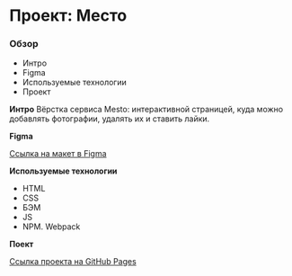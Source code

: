 # Проект: Место

### Обзор

* Интро
* Figma
* Используемые технологии
* Проект

**Интро**
Вёрстка сервиса Mesto: интерактивной страницей, куда можно добавлять фотографии, удалять их и ставить лайки.

**Figma**

[Ссылка на макет в Figma](https://www.figma.com/file/2cn9N9jSkmxD84oJik7xL7/JavaScript.-Sprint-4?node-id=0%3A1)

**Используемые технологии**

* HTML
* CSS
* БЭМ
* JS
* NPM. Webpack

**Поект**

[Ссылка проекта на GitHub Pages](https://elenshkurenko.github.io/mesto-project-bootcamp/)